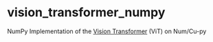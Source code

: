 # vision_transformer_numpy
NumPy Implementation of the [Vision Transformer](https://openreview.net/pdf?id=YicbFdNTTy) (ViT) on Num/Cu-py
